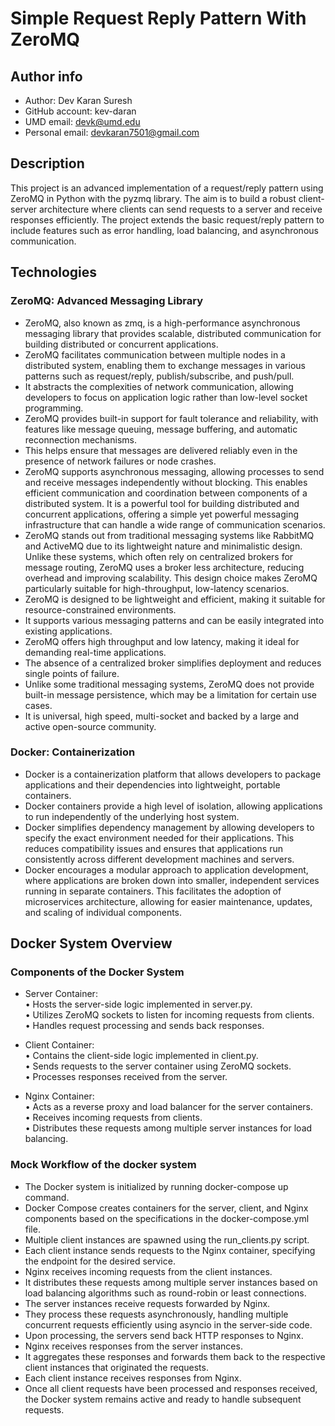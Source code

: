 # Simple Request Reply Pattern With ZeroMQ

## Author info

- Author: Dev Karan Suresh
- GitHub account: kev-daran
- UMD email: devk@umd.edu
- Personal email: devkaran7501@gmail.com

## Description

This project is an advanced implementation of a request/reply pattern using ZeroMQ in Python with the pyzmq library. The aim is to build a robust client-server architecture where clients can send requests to a server and receive responses efficiently. The project extends the basic request/reply pattern to include features such as error handling, load balancing, and asynchronous communication.

## Technologies

### ZeroMQ: Advanced Messaging Library

- ZeroMQ, also known as zmq, is a high-performance asynchronous messaging library that provides scalable, distributed communication for building distributed or concurrent applications.
- ZeroMQ facilitates communication between multiple nodes in a distributed system, enabling them to exchange messages in various patterns such as request/reply, publish/subscribe, and push/pull.
- It abstracts the complexities of network communication, allowing developers to focus on application logic rather than low-level socket programming.
- ZeroMQ provides built-in support for fault tolerance and reliability, with features like message queuing, message buffering, and automatic reconnection mechanisms.
- This helps ensure that messages are delivered reliably even in the presence of network failures or node crashes.
- ZeroMQ supports asynchronous messaging, allowing processes to send and receive messages independently without blocking. This enables efficient communication and coordination between components of a distributed system. It is a powerful tool for building distributed and concurrent applications, offering a simple yet powerful messaging infrastructure that can handle a wide range of communication scenarios.
- ZeroMQ stands out from traditional messaging systems like RabbitMQ and ActiveMQ due to its lightweight nature and minimalistic design. Unlike these systems, which often rely on centralized brokers for message routing, ZeroMQ uses a broker less architecture, reducing overhead and improving scalability. This design choice makes ZeroMQ particularly suitable for high-throughput, low-latency scenarios.
- ZeroMQ is designed to be lightweight and efficient, making it suitable for resource-constrained environments.
- It supports various messaging patterns and can be easily integrated into existing applications.
- ZeroMQ offers high throughput and low latency, making it ideal for demanding real-time applications.
- The absence of a centralized broker simplifies deployment and reduces single points of failure.
- Unlike some traditional messaging systems, ZeroMQ does not provide built-in message persistence, which may be a limitation for certain use cases.
- It is universal, high speed, multi-socket and backed by a large and active open-source community. 

### Docker: Containerization

-  Docker is a containerization platform that allows developers to package applications and their dependencies into lightweight, portable containers.
-  Docker containers provide a high level of isolation, allowing applications to run independently of the underlying host system.
-  Docker simplifies dependency management by allowing developers to specify the exact environment needed for their applications. This reduces compatibility issues and ensures that applications run consistently across different development machines and servers.
-   Docker encourages a modular approach to application development, where applications are broken down into smaller, independent services running in separate containers. This facilitates the adoption of microservices architecture, allowing for easier maintenance, updates, and scaling of individual components.

## Docker System Overview

### Components of the Docker System

- Server Container:
</t><br>•	Hosts the server-side logic implemented in server.py.
</t></br>•	Utilizes ZeroMQ sockets to listen for incoming requests from clients.
</t></br>•	Handles request processing and sends back responses.

- Client Container:
</t><br>•	Contains the client-side logic implemented in client.py.
</t></br>•	Sends requests to the server container using ZeroMQ sockets.
</t></br>•	Processes responses received from the server.

- Nginx Container:
</t></br>•	Acts as a reverse proxy and load balancer for the server containers.
</t></br>•	Receives incoming requests from clients.
</t></br>•	Distributes these requests among multiple server instances for load balancing.

### Mock Workflow of the docker system

- The Docker system is initialized by running docker-compose up command.
- Docker Compose creates containers for the server, client, and Nginx components based on the specifications in the docker-compose.yml file.
- Multiple client instances are spawned using the run_clients.py script.
- Each client instance sends requests to the Nginx container, specifying the endpoint for the desired service.
- Nginx receives incoming requests from the client instances.
- It distributes these requests among multiple server instances based on load balancing algorithms such as round-robin or least connections.
- The server instances receive requests forwarded by Nginx.
- They process these requests asynchronously, handling multiple concurrent requests efficiently using asyncio in the server-side code.
- Upon processing, the servers send back HTTP responses to Nginx.
- Nginx receives responses from the server instances.
- It aggregates these responses and forwards them back to the respective client instances that originated the requests.
- Each client instance receives responses from Nginx.
- Once all client requests have been processed and responses received, the Docker system remains active and ready to handle subsequent requests.

